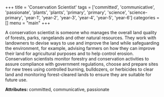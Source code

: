 +++
title = 'Conservation Scientist'
tags = ['committed', 'communicative', 'passionate', 'plants', 'plants', 'primary', 'primary', 'science', 'science-primary', 'year-1', 'year-2', 'year-3', 'year-4', 'year-5', 'year-6']
categories = []
menu = "main"
+++

A conservation scientist is someone who manages the overall land quality of forests, parks, rangelands and other natural resources. They work with landowners to devise ways to use and improve the land while safeguarding the environment, for example, advising farmers on how they can improve their land for agricultural purposes and to help control erosion. Conservation scientists monitor forestry and conservation activities to assure compliance with government regulations, choose and prepare sites for new trees using controlled burning, bulldozers, or herbicides to clear land and monitoring forest-cleared lands to ensure they are suitable for future use.

<strong>Attributes: </strong>committed, communicative, passionate
